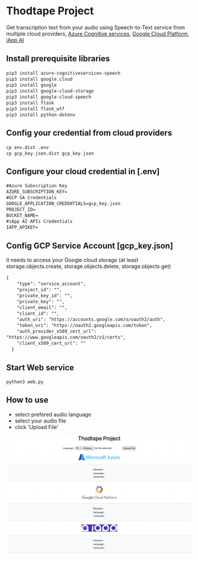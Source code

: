 # Thodtape Project

Get transcription text from your audio using Speech-to-Text service from multiple cloud providers, [Azure Cognitive services](https://docs.microsoft.com/en-us/azure/cognitive-services/speech-service/overview), [Google Cloud Platform](https://cloud.google.com/speech-to-text), [iApp AI](https://ai.iapp.co.th/product/speech_to_text_asr) 


## Install prerequisite libraries
```
pip3 install azure-cognitiveservices-speech
pip3 install google.cloud
pip3 install google
pip3 install google-cloud-storage
pip3 install google-cloud-speech
pip3 install flask
pip3 install flask_wtf
pip3 install python-dotenv
```

## Config your credential from cloud providers

```
cp env.dist .env
cp gcp_key.json.dist gcp_key.json
```

## Configure your cloud credential in [.env]
```
#Azure Subscription Key
AZURE_SUBSCRIPTION_KEY=
#GCP SA Credentials
GOOGLE_APPLICATION_CREDENTIALS=gcp_key.json
PROJECT_ID=
BUCKET_NAME=
#iApp AI APIs Credentials
IAPP_APIKEY=
```

## Config GCP Service Account [gcp_key.json]
it needs to access your Google cloud storage (at least storage.objects.create, storage.objects.delete, storage.objects.get)
```
{
    "type": "service_account",
    "project_id": "",
    "private_key_id": "",
    "private_key": "",
    "client_email": "",
    "client_id": "",
    "auth_uri": "https://accounts.google.com/o/oauth2/auth",
    "token_uri": "https://oauth2.googleapis.com/token",
    "auth_provider_x509_cert_url": "https://www.googleapis.com/oauth2/v1/certs",
    "client_x509_cert_url": ""
  }
```

## Start Web service
```
python3 web.py
```

## How to use
 - select prefered audio language
 - select your audio file
 - click 'Upload File'

![example_ui](https://github.com/kitsps/Thodtape/blob/main/example/example_ui.png)
